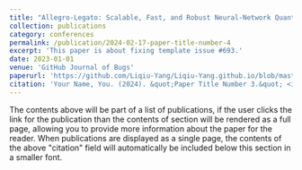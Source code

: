 ```yaml
---
title: "Allegro-Legato: Scalable, Fast, and Robust Neural-Network Quantum Molecular Dynamics via Sharpness-Aware Minimization"
collection: publications
category: conferences
permalink: /publication/2024-02-17-paper-title-number-4
excerpt: 'This paper is about fixing template issue #693.'
date: 2023-01-01
venue: 'GitHub Journal of Bugs'
paperurl: 'https://github.com/Liqiu-Yang/Liqiu-Yang.github.io/blob/master/files/2023-Ibayashi-Allegro-Legato-via-Sharpness-Aware-Minimization.pdf'    #  'http://Liqiu-Yang.github.io/files/2023-Ibayashi-Allegro-Legato-via-Sharpness-Aware-Minimization.pdf'
citation: 'Your Name, You. (2024). &quot;Paper Title Number 3.&quot; <i>GitHub Journal of Bugs</i>. 1(3).'
---
```



The contents above will be part of a list of publications, if the user clicks the link for the publication than the contents of section will be rendered as a full page, allowing you to provide more information about the paper for the reader. When publications are displayed as a single page, the contents of the above "citation" field will automatically be included below this section in a smaller font.
